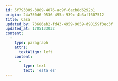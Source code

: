 ```yaml
---
id: 5f793309-3889-4076-ac9f-6acb8d6292b1
origin: 24a750d6-9536-495a-939c-4b3af1607512
title: Casa
updated_by: 73686ab2-fd43-4959-9059-d98159f3ec3f
updated_at: 1705133032
content:
  -
    type: paragraph
    attrs:
      textAlign: left
    content:
      -
        type: text
        text: 'esta es'
---
```


